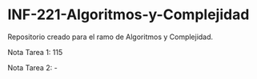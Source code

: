 # INF-221-Algoritmos-y-Complejidad
Repositorio creado para el ramo de Algoritmos y Complejidad.

Nota Tarea 1: 115

Nota Tarea 2: -
